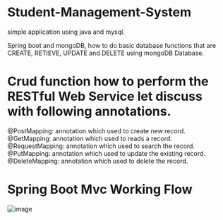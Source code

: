 # Student-Management-System
simple application using java and mysql.

Spring boot and mongoDB, how to do basic database functions that are CREATE, RETIEVE, UPDATE and DELETE using mongoDB Database.

# Crud function how to perform the RESTful Web Service let discuss with following annotations.
@PostMapping:  annotation which used to create new record.
@GetMapping:   annotation which used to reads a record.
@RequestMapping: annotation which used to search the record.
@PutMapping:   annotation which used to update the existing record.
@DeleteMapping:  annotation which used to delete the record.

# Spring Boot Mvc Working Flow

![image](https://github.com/sandesh300/Student-Management-System/assets/92014891/67798748-8540-4047-945a-abb6d390bcb6)
